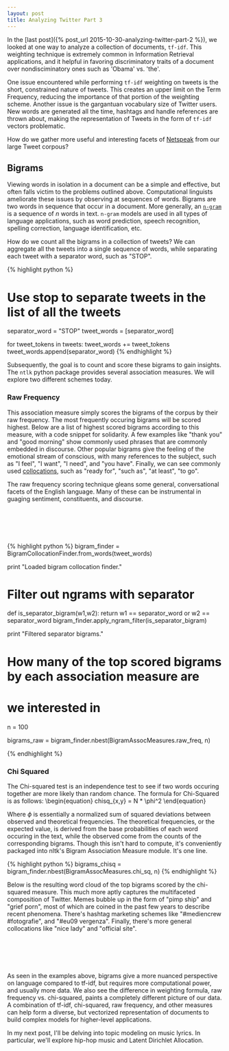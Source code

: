 ```yaml
---
layout: post
title: Analyzing Twitter Part 3
---
```



In the [last post]({% post_url 2015-10-30-analyzing-twitter-part-2 %}), we looked at one way to analyze a collection of documents, `tf-idf`. This weighting technique is extremely common in Information Retrieval applications, and it helpful in favoring discriminatory traits of a document over nondisciminatory ones such as 'Obama' vs. 'the'.

One issue encountered while performing `tf-idf` weighting on tweets is the short, constrained nature of tweets. This creates an upper limit on the Term Frequency, reducing the importance of that portion of the weighting scheme. Another issue is the gargantuan vocabulary size of Twitter users. New words are generated all the time, hashtags and handle references are thrown about, making the representation of Tweets in the form of `tf-idf` vectors problematic.

How do we gather more useful and interesting facets of [Netspeak](https://us.sagepub.com/en-us/nam/computer-mediated-communication/book225026) from our large Tweet corpous? 


## Bigrams

Viewing words in isolation in a document can be a simple and effective, but often falls victim to the problems outlined above. Computational linguists ameliorate these issues by observing at sequences of words. Bigrams are two words in sequence that occur in a document. More generally, an [`n-gram`](https://en.wikipedia.org/wiki/N-gram) is a sequence of *n* words in text. `n-gram` models are used in all types of language applications, such as word prediction, speech recognition, spelling correction, language identification, etc.

How do we count all the bigrams in a collection of tweets? We can aggregate all the tweets into a single sequence of words, while separating each tweet with a separator word, such as "STOP".

{% highlight python %}
# Use stop to separate tweets in the list of all the tweets
separator_word = "STOP"
tweet_words = [separator_word]

for tweet_tokens in tweets:
    tweet_words += tweet_tokens
    tweet_words.append(separator_word)
{% endhighlight %}


Subsequently, the goal is to count and score these bigrams to gain insights. The `ntlk` python package provides several association measures. We will explore two different schemes today.

### Raw Frequency

This association measure simply scores the bigrams of the corpus by their raw frequency. The most frequently occuring bigrams will be scored highest. Below are a list of highest scored bigrams according to this measure, with a code snippet for solidarity. A few examples like "thank you" and "good morning" show commonly used phrases that are commonly embedded in discourse. Other popular bigrams give the feeling of the emotional stream of conscious, with many references to the subject, such as "I feel", "I want", "I need", and "you have". Finally, we can see commonly used [collocations](https://en.wikipedia.org/wiki/Collocation), such as "ready for", "such as", "at least", "to go".

The raw frequency scoring technique gleans some general, conversational facets of the English language. Many of these can be instrumental in guaging sentiment, constituents, and discourse. 

<br><br>  

<div id="vis4"></div>
<script type="text/javascript">

function parse(spec,div_id) {
  vg.parse.spec(spec, function(chart) { chart({el:div_id}).update(); });
}
spec_uri = "/public/raw_frequency_wordcloud_spec.json";
parse(spec_uri, "#vis4");

</script>
<br>

{% highlight python %}
bigram_finder = BigramCollocationFinder.from_words(tweet_words)

print "Loaded bigram collocation finder."

# Filter out ngrams with separator
def is_separator_bigram(w1,w2):
    return  w1  == separator_word or w2 == separator_word
bigram_finder.apply_ngram_filter(is_separator_bigram)

print "Filtered separator bigrams."

# How many of the top scored bigrams by each association measure are
# we interested in
n = 100

bigrams_raw = bigram_finder.nbest(BigramAssocMeasures.raw_freq, n)

{% endhighlight %}


### Chi Squared

The Chi-squared test is an independence test to see if two words occuring together are more likely than random chance. The formula for Chi-Squared is as follows:
\begin{equation}
chisq_{x,y} = N * \phi^2 
\end{equation}

Where $\phi$ is essentially a normalized sum of squared deviations between observed and theoretical frequencies. The theoretical frequencies, or the expected value, is derived from the base probabilities of each word occuring in the text, while the observed come from the counts of the corresponding bigrams. Though this isn't hard to compute, it's conveniently packaged into nltk's Bigram Association Measure module. It's one line.

{% highlight python %}
bigrams_chisq = bigram_finder.nbest(BigramAssocMeasures.chi_sq, n)
{% endhighlight %}


Below is the resulting word cloud of the top bigrams scored by the chi-squared measure. This much more aptly captures the multifaceted composition of Twitter. Memes bubble up in the form of "pimp ship" and "grief porn", most of which are coined in the past few years to describe recent phenomena. There's hashtag marketing schemes like "#mediencrew #fotografie", and "#eu09 vergenza". Finally, there's more general collocations like "nice lady" and "official site". 

<br><br>  

<div id="vis5"></div>
<script type="text/javascript">

function parse(spec,div_id) {
  vg.parse.spec(spec, function(chart) { chart({el:div_id}).update(); });
}
spec_uri = "/public/chisq_bigram_wordcloud_spec.json";
parse(spec_uri, "#vis5");

</script>
<br>


As seen in the examples above, bigrams give a more nuanced perspective on language compared to tf-idf, but requires more computational power, and usually more data. We also see the difference in weighting formula, raw frequency vs. chi-squared, paints a completely different picture of our data. A combination of tf-idf, chi-squared, raw frequency, and other measures can help form a diverse, but vectorized representation of documents to build complex models for higher-level applications.

In my next post, I'll be delving into topic modeling on music lyrics. In particular, we'll explore hip-hop music and Latent Dirichlet Allocation.

